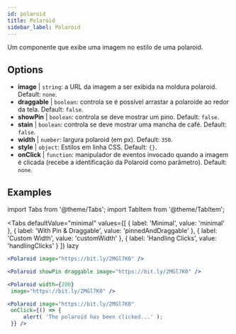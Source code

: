 ```yaml
---
id: polaroid
title: Polaroid
sidebar_label: Polaroid
---
```


Um componente que exibe uma imagem no estilo de uma polaroid.

## Options

* __image__ | `string`: a URL da imagem a ser exibida na moldura polaroid. Default: `none`.
* __draggable__ | `boolean`: controla se é possível arrastar a polaroide ao redor da tela. Default: `false`.
* __showPin__ | `boolean`: controla se deve mostrar um pino. Default: `false`.
* __stain__ | `boolean`: controla se deve mostrar uma mancha de café. Default: `false`.
* __width__ | `number`: largura polaroid (em px). Default: `350`.
* __style__ | `object`: Estilos em linha CSS. Default: `{}`.
* __onClick__ | `function`: manipulador de eventos invocado quando a imagem é clicada (recebe a identificação da Polaroid como parâmetro). Default: `none`.


## Examples

import Tabs from '@theme/Tabs';
import TabItem from '@theme/TabItem';

<Tabs
    defaultValue="minimal"
    values={[
        { label: 'Minimal', value: 'minimal' },
        { label: 'With Pin & Draggable', value: 'pinnedAndDraggable' },
        { label: 'Custom Width', value: 'customWidth' },
        { label: 'Handling Clicks', value: 'handlingClicks' }
    ]}
    lazy
>

<TabItem value="minimal">

```jsx live
<Polaroid image="https://bit.ly/2MGl7K0" />
```

</TabItem>

<TabItem value="pinnedAndDraggable">

```jsx live
<Polaroid showPin draggable image="https://bit.ly/2MGl7K0" />
```

</TabItem>

<TabItem value="customWidth">

```jsx live
<Polaroid width={200}
 image="https://bit.ly/2MGl7K0" />
```

</TabItem>

<TabItem value="handlingClicks">

```jsx live
<Polaroid image="https://bit.ly/2MGl7K0" 
 onClick={() => {
     alert( 'The polaroid has been clicked...' );
 }} />
```

</TabItem>

</Tabs>
